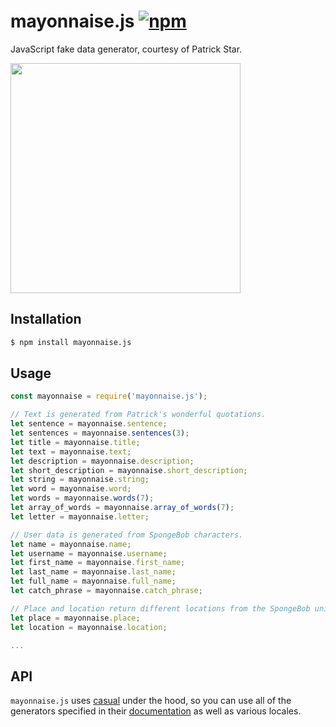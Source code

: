 # mayonnaise.js [![npm](https://img.shields.io/npm/v/mayonnaise.js.svg)](https://www.npmjs.com/package/mayonnaise.js)

JavaScript fake data generator, courtesy of Patrick Star.

<img width="368" src="https://i.ytimg.com/vi/d1JA-nh0IfI/hqdefault.jpg">

## Installation

```sh
$ npm install mayonnaise.js
```

## Usage

```javascript
const mayonnaise = require('mayonnaise.js');

// Text is generated from Patrick's wonderful quotations.
let sentence = mayonnaise.sentence;
let sentences = mayonnaise.sentences(3);
let title = mayonnaise.title;
let text = mayonnaise.text;
let description = mayonnaise.description;
let short_description = mayonnaise.short_description;
let string = mayonnaise.string;
let word = mayonnaise.word;
let words = mayonnaise.words(7);
let array_of_words = mayonnaise.array_of_words(7);
let letter = mayonnaise.letter;

// User data is generated from SpongeBob characters.
let name = mayonnaise.name;
let username = mayonnaise.username;
let first_name = mayonnaise.first_name;
let last_name = mayonnaise.last_name;
let full_name = mayonnaise.full_name;
let catch_phrase = mayonnaise.catch_phrase;

// Place and location return different locations from the SpongeBob universe.
let place = mayonnaise.place;
let location = mayonnaise.location;

...
```

## API

`mayonnaise.js` uses [casual](https://github.com/boo1ean/casual) under the hood, so you can use all of the generators specified in their [documentation](https://github.com/boo1ean/casual#embedded-generators) as well as various locales.
